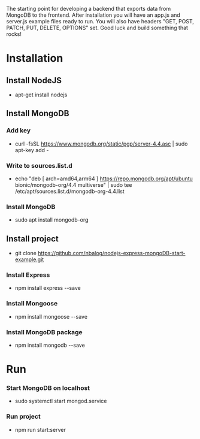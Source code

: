 The starting point for developing a backend that exports data from MongoDB to the frontend. After installation you will have an app.js and server.js example files ready to run. You will also have headers "GET, POST, PATCH, PUT, DELETE, OPTIONS" set. Good luck and build something that rocks!
# Installation
## Install NodeJS
- apt-get install nodejs
## Install MongoDB 
### Add key
- curl -fsSL https://www.mongodb.org/static/pgp/server-4.4.asc | sudo apt-key add -  
### Write to sources.list.d
- echo "deb [ arch=amd64,arm64 ] https://repo.mongodb.org/apt/ubuntu bionic/mongodb-org/4.4 multiverse" | sudo tee /etc/apt/sources.list.d/mongodb-org-4.4.list  
### Install MongoDB
- sudo apt install mongodb-org 
## Install project
- git clone https://github.com/nbalog/nodejs-express-mongoDB-start-example.git
### Install Express
- npm install express --save
### Install Mongoose  
- npm install mongoose --save
### Install MongoDB package   
- npm install mongodb --save

# Run
### Start MongoDB on localhost
- sudo systemctl start mongod.service
### Run project  
- npm run start:server  
